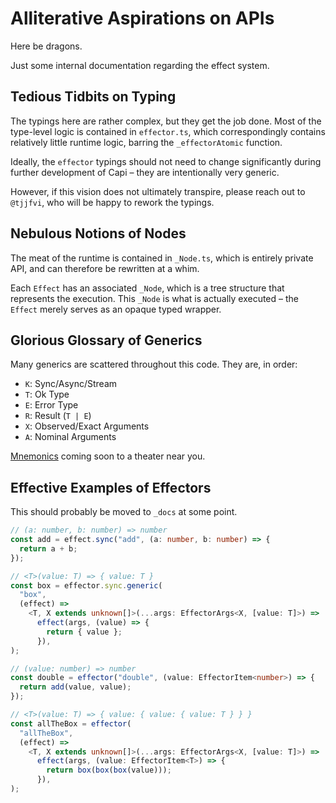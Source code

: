# Alliterative Aspirations on APIs

Here be dragons.

Just some internal documentation regarding the effect system.

## Tedious Tidbits on Typing

The typings here are rather complex, but they get the job done. Most of the
type-level logic is contained in `effector.ts`, which correspondingly contains
relatively little runtime logic, barring the `_effectorAtomic` function.

Ideally, the `effector` typings should not need to change significantly during
further development of Capi – they are intentionally very generic.

However, if this vision does not ultimately transpire, please reach out to
`@tjjfvi`, who will be happy to rework the typings.

## Nebulous Notions of Nodes

The meat of the runtime is contained in `_Node.ts`, which is entirely private
API, and can therefore be rewritten at a whim.

Each `Effect` has an associated `_Node`, which is a tree structure that
represents the execution. This `_Node` is what is actually executed – the
`Effect` merely serves as an opaque typed wrapper.

## Glorious Glossary of Generics

Many generics are scattered throughout this code. They are, in order:

- `K`: Sync/Async/Stream
- `T`: Ok Type
- `E`: Error Type
- `R`: Result (`T | E`)
- `X`: Observed/Exact Arguments
- `A`: Nominal Arguments

[Mnemonics](https://xkcd.com/992/) coming soon to a theater near you.

## Effective Examples of Effectors

This should probably be moved to `_docs` at some point.

```ts
// (a: number, b: number) => number
const add = effect.sync("add", (a: number, b: number) => {
  return a + b;
});

// <T>(value: T) => { value: T }
const box = effector.sync.generic(
  "box",
  (effect) =>
    <T, X extends unknown[]>(...args: EffectorArgs<X, [value: T]>) =>
      effect(args, (value) => {
        return { value };
      }),
);

// (value: number) => number
const double = effector("double", (value: EffectorItem<number>) => {
  return add(value, value);
});

// <T>(value: T) => { value: { value: { value: T } } }
const allTheBox = effector(
  "allTheBox",
  (effect) =>
    <T, X extends unknown[]>(...args: EffectorArgs<X, [value: T]>) =>
      effect(args, (value: EffectorItem<T>) => {
        return box(box(box(value)));
      }),
);
```
